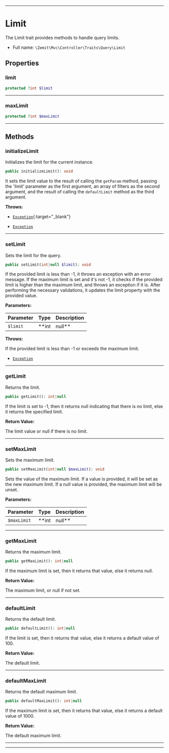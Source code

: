 ***

# Limit

The Limit trait provides methods to handle query limits.



* Full name: `\Zemit\Mvc\Controller\Traits\Query\Limit`



## Properties


### limit



```php
protected ?int $limit
```






***

### maxLimit



```php
protected ?int $maxLimit
```






***

## Methods


### initializeLimit

Initializes the limit for the current instance.

```php
public initializeLimit(): void
```

It sets the limit value to the result of calling the `getParam` method, passing
the 'limit' parameter as the first argument, an array of filters as the second argument,
and the result of calling the `defaultLimit` method as the third argument.









**Throws:**

- [`Exception`](https://docs.phalcon.io/latest/api/){:target="_blank"}

- [`Exception`](../../../../../Exception.md)



***

### setLimit

Sets the limit for the query.

```php
public setLimit(int|null $limit): void
```

If the provided limit is less than -1, it throws an exception with an error message.
If the maximum limit is set and it's not -1, it checks if the provided limit is higher than the maximum limit, and throws an exception if it is.
After performing the necessary validations, it updates the limit property with the provided value.






**Parameters:**

| Parameter | Type | Description |
|-----------|------|-------------|
| `$limit` | **int|null** | The limit to be set. |




**Throws:**
<p>If the provided limit is less than -1 or exceeds the maximum limit.</p>

- [`Exception`](../../../../../Exception.md)



***

### getLimit

Returns the limit.

```php
public getLimit(): int|null
```

If the limit is set to -1, then it returns null indicating that there is no limit,
else it returns the specified limit.







**Return Value:**

The limit value or null if there is no limit.




***

### setMaxLimit

Sets the maximum limit.

```php
public setMaxLimit(int|null $maxLimit): void
```

Sets the value of the maximum limit. If a value is provided,
it will be set as the new maximum limit. If a null value is provided,
the maximum limit will be unset.






**Parameters:**

| Parameter | Type | Description |
|-----------|------|-------------|
| `$maxLimit` | **int|null** | The new maximum limit to be set. |





***

### getMaxLimit

Returns the maximum limit.

```php
public getMaxLimit(): int|null
```

If the maximum limit is set, then it returns that value,
else it returns null.







**Return Value:**

The maximum limit, or null if not set.




***

### defaultLimit

Returns the default limit.

```php
public defaultLimit(): int|null
```

If the limit is set, then it returns that value,
else it returns a default value of 100.







**Return Value:**

The default limit.




***

### defaultMaxLimit

Returns the default maximum limit.

```php
public defaultMaxLimit(): int|null
```

If the maximum limit is set, then it returns that value,
else it returns a default value of 1000.







**Return Value:**

The default maximum limit.




***

***

